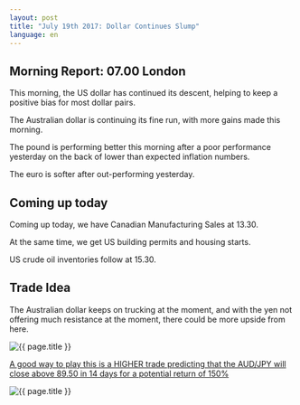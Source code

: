 ```yaml
---
layout: post
title: "July 19th 2017: Dollar Continues Slump"
language: en
---
```

## Morning Report: 07.00 London

This morning, the US dollar has continued its descent, helping to keep a positive bias for most dollar pairs. 

The Australian dollar is continuing its fine run, with more gains made this morning. 

The pound is performing better this morning after a poor performance yesterday on the back of lower than expected inflation numbers. 

The euro is softer after out-performing yesterday. 

## Coming up today

Coming up today, we have Canadian Manufacturing Sales at 13.30. 

At the same time, we get US building permits and housing starts. 

US crude oil inventories follow at 15.30. 

## Trade Idea

The Australian dollar keeps on trucking at the moment, and with the yen not offering much resistance at the moment, there could be more upside from here. 

<img class="post-image" src="{{ site.url }}/images/2017-07-19_07-25-45.jpg" alt="{{ page.title }}" title="{{ page.title }}">

<a href="%LINK%%?currency=GBP&market=major_pairs&duration_amount=14&duration_units=d&amount=10&amount_type=payout&expiry_type=duration&underlying=frxAUDJPY&formname=higherlower&barrier=89.50" target="_blank">A good way to play this is a HIGHER trade predicting that the AUD/JPY will close above 89.50 in 14 days for a potential return of 150%</a>

<img class="post-image" src="{{ site.url }}/images/2017-07-19_07-27-59.jpg" alt="{{ page.title }}" title="{{ page.title }}">
